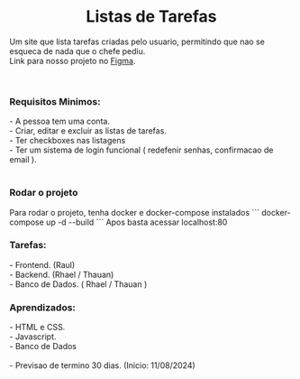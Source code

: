 <center><h1>Listas de Tarefas</h1></center>

<span>Um site que lista tarefas criadas pelo usuario, permitindo que nao se esqueca de nada que o chefe pediu.</span>
<br/>
<span>Link para nosso projeto no [Figma](https://www.figma.com/proto/oZGEE9SnAc4GdrBrmrRPMw/Bit-Note?node-id=6-2&t=piwXYxdGmV6vZQP1-1).</span>


<br/>
<h3>Requisitos Minimos:</h3>
- A pessoa tem uma conta.<br/>
- Criar, editar e excluir as listas de tarefas.<br/>
- Ter checkboxes nas listagens<br/>
- Ter um sistema de login funcional (  redefenir senhas, confirmacao de email ).<br/>

<br/>
<h3>Rodar o projeto</h3>
<span> Para rodar o projeto, tenha docker e docker-compose instalados</span>
```
docker-compose up -d --build
```
<span>Apos basta acessar localhost:80</span>
 
<h3>Tarefas:</h3>
- Frontend. (Raul)<br/>
- Backend. (Rhael / Thauan)<br/>
- Banco de Dados. ( Rhael / Thauan )<br/>

 
<h3>Aprendizados: </h3>
- HTML e CSS.<br/>
- Javascript.<br/>
- Banco de Dados<br/>
<br/>
- Previsao de termino 30 dias.
  (Inicio: 11/08/2024)

